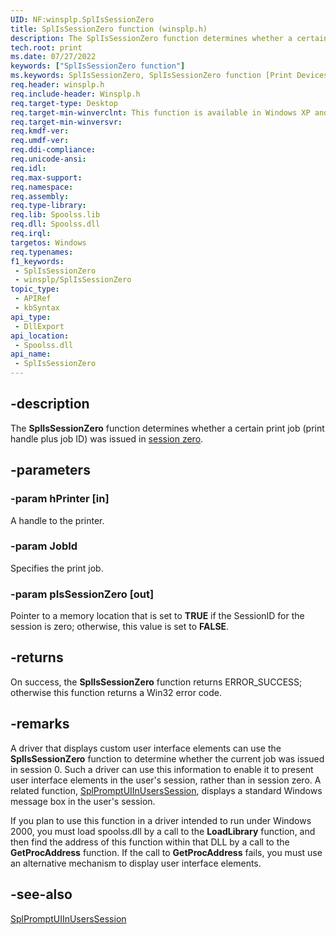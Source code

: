 ```yaml
---
UID: NF:winsplp.SplIsSessionZero
title: SplIsSessionZero function (winsplp.h)
description: The SplIsSessionZero function determines whether a certain print job (print handle plus job ID) was issued in session zero.
tech.root: print
ms.date: 07/27/2022
keywords: ["SplIsSessionZero function"]
ms.keywords: SplIsSessionZero, SplIsSessionZero function [Print Devices], print.splissessionzero, spoolfnc_8fd112f0-f2bf-4a33-8411-c1ce7c620390.xml, winsplp/SplIsSessionZero
req.header: winsplp.h
req.include-header: Winsplp.h
req.target-type: Desktop
req.target-min-winverclnt: This function is available in Windows XP and later.
req.target-min-winversvr: 
req.kmdf-ver: 
req.umdf-ver: 
req.ddi-compliance: 
req.unicode-ansi: 
req.idl: 
req.max-support: 
req.namespace: 
req.assembly: 
req.type-library: 
req.lib: Spoolss.lib
req.dll: Spoolss.dll
req.irql: 
targetos: Windows
req.typenames: 
f1_keywords:
 - SplIsSessionZero
 - winsplp/SplIsSessionZero
topic_type:
 - APIRef
 - kbSyntax
api_type:
 - DllExport
api_location:
 - Spoolss.dll
api_name:
 - SplIsSessionZero
---
```


## -description

The **SplIsSessionZero** function determines whether a certain print job (print handle plus job ID) was issued in [session zero](/windows-hardware/drivers/).

## -parameters

### -param hPrinter [in]

A handle to the printer.

### -param JobId

Specifies the print job.

### -param pIsSessionZero [out]

Pointer to a memory location that is set to **TRUE** if the SessionID for the session is zero; otherwise, this value is set to **FALSE**.

## -returns

On success, the **SplIsSessionZero** function returns ERROR_SUCCESS; otherwise this function returns a Win32 error code.

## -remarks

A driver that displays custom user interface elements can use the **SplIsSessionZero** function to determine whether the current job was issued in session 0. Such a driver can use this information to enable it to present user interface elements in the user's session, rather than in session zero. A related function, [SplPromptUIInUsersSession](/windows-hardware/drivers/ddi/winsplp/nf-winsplp-splpromptuiinuserssession), displays a standard Windows message box in the user's session.

If you plan to use this function in a driver intended to run under Windows 2000, you must load spoolss.dll by a call to the **LoadLibrary** function, and then find the address of this function within that DLL by a call to the **GetProcAddress** function. If the call to **GetProcAddress** fails, you must use an alternative mechanism to display user interface elements.

## -see-also

[SplPromptUIInUsersSession](/windows-hardware/drivers/ddi/winsplp/nf-winsplp-splpromptuiinuserssession)
